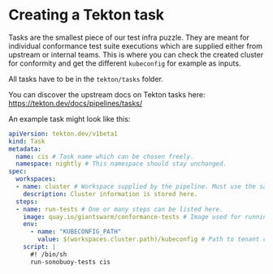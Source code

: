 # Creating a Tekton task

Tasks are the smallest piece of our test infra puzzle.
They are meant for individual conformance test suite executions
which are supplied either from upstream or internal teams.
This is where you can check the created cluster for conformity
and get the different `kubeconfig` for example as inputs.

All tasks have to be in the `tekton/tasks` folder.

You can discover the upstream docs on Tekton tasks here:
https://tekton.dev/docs/pipelines/tasks/

An example task might look like this:
```yaml
apiVersion: tekton.dev/v1beta1
kind: Task
metadata:
  name: cis # Task name which can be chosen freely.
  namespace: nightly # This namespace should stay unchanged.
spec:
  workspaces:
  - name: cluster # Workspace supplied by the pipeline. Must use the same name.
    description: Cluster information is stored here.
  steps:
  - name: run-tests # One or many steps can be listed here.
    image: quay.io/giantswarm/conformance-tests # Image used for running your tests.
    env:
      - name: "KUBECONFIG_PATH"
        value: $(workspaces.cluster.path)/kubeconfig # Path to tenant cluster kubeconfig.
    script: |
      #! /bin/sh
      run-sonobuoy-tests cis
```
